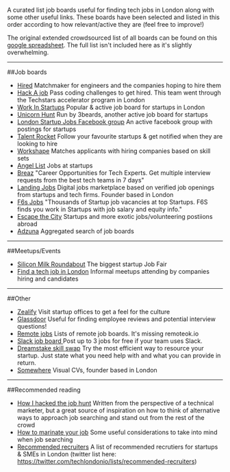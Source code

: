 A curated list job boards useful for finding tech jobs in London along with some other useful links. These boards have been selected and listed in this order according to how relevant/active they are (feel free to improve!)

The original extended crowdsourced list of all boards can be found on this [google spreadsheet](https://docs.google.com/spreadsheets/d/1l97oJKfmFYKl1dFda4Y01OSmiuxgFsCRbiuoRCrp8vE/edit?usp=sharing). The full list isn't included here as it's slightly overwhelming.

___


##Job boards
* [Hired](http://www.hired.com) Matchmaker for engineers and the companies hoping to hire them
*  [Hack A job](hackajob.co) Pass coding challenges to get hired. This team went through the Techstars accelerator program in London
* [Work In Startups](workinstartups.com) Popular & active job board for startups in London
* [Unicorn Hunt](unicornhunt.io) Run by 3beards, another active job board for startups
* [London Startup Jobs Facebook group](facebook.com/groups/356650711075435/) An active facebook group with postings for startups
* [Talent Rocket](talentrocket.co.uk) Follow your favourite startups & get notified when they are looking to hire
* [Workshape](workshape.io) Matches applicants with hiring companies based on skill sets
* [Angel List](angel.co/jobs) Jobs at startups
* [Breaz](http://breaz.io/) "Career Opportunities for Tech Experts. Get multiple interview requests from the best tech teams in 7 days"
* [Landing Jobs](https://www.landing.jobs/) Digital jobs marketplace based on verified job openings from startups and tech firms. Founder based in London
* [F6s Jobs](http://www.f6s.com/jobs) "Thousands of Startup job vacancies at top Startups. F6S finds you work in Startups with job salary and equity info."
* [Escape the City](escapethecity.org) Startups and more exotic jobs/volunteering postiions abroad
* [Adzuna](www.adzuna.co.uk) Aggregated search of job boards

---

##Meetups/Events
* [Silicon Milk Roundabout](siliconmilkroundabout.com) The biggest startup Job Fair
* [Find a tech job in London](http://www.meetup.com/Find-A-tech-Job-In-London/) Informal meetups attending by companies hiring and candidates

---

##Other
* [Zealify](www.zealify.com) Visit startup offices to get a feel for the culture
* [Glassdoor](www.glassdoor.co.uk) Useful for finding employee reviews and potential interview questions!
* [Remote jobs](https://github.com/josiahsprague/remote-job-boards) Lists of remote job boards. It's missing remoteok.io
* [Slack job board ](http://slackatwork.com/) Post up to 3 jobs for free if your team uses Slack. 
* [Dreamstake skill swap](http://www.dreamstake.net/skillswap) Try the most efficient way to resource your startup. Just state what you need help with and what you can provide in return.
* [Somewhere](http://somewherehq.com/) Visual CVs, founder based in London

---

##Recommended reading
* [How I hacked the job hunt](https://medium.com/tech-london/how-i-hack-the-job-research-ecc87f8b9127) Written from the perspective of a technical marketer, but a great source of inspiration on how to think of alternative ways to approach job searching and stand out from the rest of the crowd
* [How to marinate your job](https://medium.com/@orliesaurus/how-to-marinate-your-job-1cf6f830362d#.khlys5bxx) Some useful considerations to take into mind when job searching
* [Recommended recruiters](https://medium.com/tech-london/recommended-recruiters-london-startup-sme-e6dd783d3080#.r84yx957n) A list of recommended recrutiers for startups & SMEs in London (twitter list here: https://twitter.com/techlondonio/lists/recommended-recruiters)
